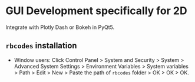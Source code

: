 # GUI Development specifically for 2D

Integrate with Plotly Dash or Bokeh in PyQt5.


## `rbcodes` installation
* Window users: Click Control Panel > System and Security > System > Advanced System Settings > Environment Variables > System variables > Path > Edit > New > Paste the path of `rbcodes` folder > OK > OK > OK.